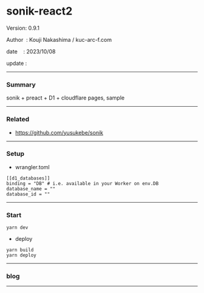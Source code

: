 ﻿# sonik-react2

 Version: 0.9.1

 Author  : Kouji Nakashima / kuc-arc-f.com

 date    : 2023/10/08 

 update  :
***
### Summary

sonik + preact + D1 + cloudflare pages, sample

***
### Related

* https://github.com/yusukebe/sonik

***
### Setup
* wrangler.toml

```
[[d1_databases]]
binding = "DB" # i.e. available in your Worker on env.DB
database_name = ""
database_id = ""
```

***
### Start

```
yarn dev
```
* deploy

```
yarn build
yarn deploy
```
***
### blog 

***

